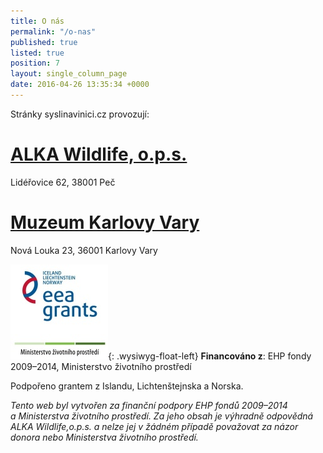 ```yaml
---
title: O nás
permalink: "/o-nas"
published: true
listed: true
position: 7
layout: single_column_page
date: 2016-04-26 13:35:34 +0000
---
```

Stránky syslinavinici.cz provozují:

# [ALKA Wildlife, o.p.s.][1]

Lidéřovice 62, 38001 Peč

# [Muzeum Karlovy Vary][2]

Nová Louka 23, 36001 Karlovy Vary

![](/uploads/loga_mgs_stojato_mm.jpg){: .wysiwyg-float-left}
**Financováno z**: EHP fondy 2009–2014, Ministerstvo životního
prostředí

Podpořeno grantem z Islandu, Lichtenštejnska a Norska.

<div class="clearfix"></div>

*Tento web byl vytvořen za finanční podpory EHP fondů 2009–2014
a Ministerstva životního prostředí. Za jeho obsah je výhradně odpovědná
ALKA Wildlife,o.p.s. a nelze jej v žádném případě považovat za názor
donora nebo Ministerstva životního prostředí.*


[1]: https://www.alkawildlife.eu
[2]: http://www.kvmuz.cz
